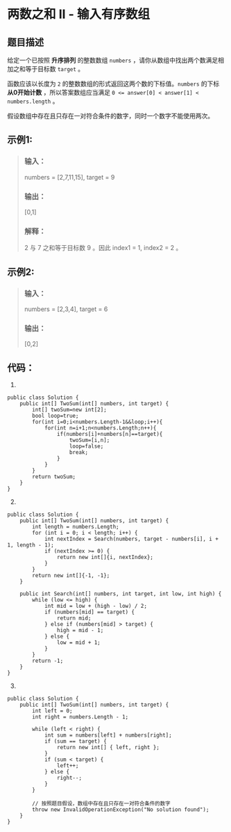 # 两数之和 II - 输入有序数组

## 题目描述

给定一个已按照 **升序排列**  的整数数组 `numbers` ，请你从数组中找出两个数满足相加之和等于目标数 `target` 。

函数应该以长度为 `2` 的整数数组的形式返回这两个数的下标值。`numbers` 的下标 **从0开始计数** ，所以答案数组应当满足 `0 <= answer[0] < answer[1] < numbers.length` 。

假设数组中存在且只存在一对符合条件的数字，同时一个数字不能使用两次。

## 示例1:

>### 输入：
>numbers = [2,7,11,15], target = 9
>### 输出：
>[0,1]
>### 解释：
>2 与 7 之和等于目标数 9 。因此 index1 = 1, index2 = 2 。

## 示例2:

>### 输入：
>numbers = [2,3,4], target = 6
>### 输出：
>[0,2]

## 代码：

1.

    public class Solution {
        public int[] TwoSum(int[] numbers, int target) {
            int[] twoSum=new int[2];
            bool loop=true;
            for(int i=0;i<numbers.Length-1&&loop;i++){
                for(int n=i+1;n<numbers.Length;n++){
                    if(numbers[i]+numbers[n]==target){
                        twoSum=[i,n];
                        loop=false;
                        break;
                    }
                }
            }
            return twoSum;
        }
    }

2.

    public class Solution {
        public int[] TwoSum(int[] numbers, int target) {
            int length = numbers.Length;
            for (int i = 0; i < length; i++) {
                int nextIndex = Search(numbers, target - numbers[i], i + 1, length - 1);
                if (nextIndex >= 0) {
                    return new int[]{i, nextIndex};
                }
            }
            return new int[]{-1, -1};
        }

        public int Search(int[] numbers, int target, int low, int high) {
            while (low <= high) {
                int mid = low + (high - low) / 2;
                if (numbers[mid] == target) {
                    return mid;
                } else if (numbers[mid] > target) {
                    high = mid - 1;
                } else {
                    low = mid + 1;
                }
            }
            return -1;
        }
    }

3.

    public class Solution {
        public int[] TwoSum(int[] numbers, int target) {
            int left = 0;
            int right = numbers.Length - 1;

            while (left < right) {
                int sum = numbers[left] + numbers[right];
                if (sum == target) {
                    return new int[] { left, right };
                }
                if (sum < target) {
                    left++;
                } else {
                    right--;
                }
            }

            // 按照题目假设，数组中存在且只存在一对符合条件的数字
            throw new InvalidOperationException("No solution found");
        }
    }


